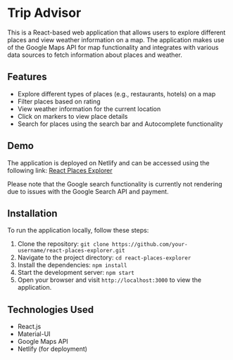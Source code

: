 # Trip Advisor

This is a React-based web application that allows users to explore different places and view weather information on a map. The application makes use of the Google Maps API for map functionality and integrates with various data sources to fetch information about places and weather.

## Features

- Explore different types of places (e.g., restaurants, hotels) on a map
- Filter places based on rating
- View weather information for the current location
- Click on markers to view place details
- Search for places using the search bar and Autocomplete functionality

## Demo

The application is deployed on Netlify and can be accessed using the following link: [React Places Explorer](https://your-netlify-url)

Please note that the Google search functionality is currently not rendering due to issues with the Google Search API and payment.

## Installation

To run the application locally, follow these steps:

1. Clone the repository: `git clone https://github.com/your-username/react-places-explorer.git`
2. Navigate to the project directory: `cd react-places-explorer`
3. Install the dependencies: `npm install`
4. Start the development server: `npm start`
5. Open your browser and visit `http://localhost:3000` to view the application.

## Technologies Used

- React.js
- Material-UI
- Google Maps API
- Netlify (for deployment)

